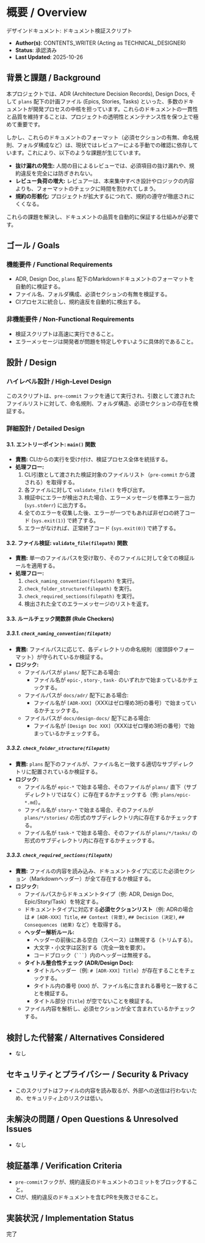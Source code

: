 # 概要 / Overview
デザインドキュメント: ドキュメント検証スクリプト

- **Author(s)**: CONTENTS_WRITER (Acting as TECHNICAL_DESIGNER)
- **Status**: 承認済み
- **Last Updated**: 2025-10-26

## 背景と課題 / Background

本プロジェクトでは、ADR (Architecture Decision Records), Design Docs, そして `plans` 配下の計画ファイル (Epics, Stories, Tasks) といった、多数のドキュメントが開発プロセスの中核を担っています。これらのドキュメントの一貫性と品質を維持することは、プロジェクトの透明性とメンテナンス性を保つ上で極めて重要です。

しかし、これらのドキュメントのフォーマット（必須セクションの有無、命名規則、フォルダ構成など）は、現状ではレビュアーによる手動での確認に依存しています。これにより、以下のような課題が生じています。

-   **抜け漏れの発生:** 人間の目によるレビューでは、必須項目の抜け漏れや、規約違反を完全には防ぎきれない。
-   **レビュー負荷の増大:** レビュアーは、本来集中すべき設計やロジックの内容よりも、フォーマットのチェックに時間を割かれてしまう。
-   **規約の形骸化:** プロジェクトが拡大するにつれて、規約の遵守が徹底されにくくなる。

これらの課題を解決し、ドキュメントの品質を自動的に保証する仕組みが必要です。

## ゴール / Goals

### 機能要件 / Functional Requirements
- ADR, Design Doc, `plans` 配下のMarkdownドキュメントのフォーマットを自動的に検証する。
- ファイル名、フォルダ構成、必須セクションの有無を検証する。
- CIプロセスに統合し、規約違反を自動的に検出する。

### 非機能要件 / Non-Functional Requirements
- 検証スクリプトは高速に実行できること。
- エラーメッセージは開発者が問題を特定しやすいように具体的であること。

## 設計 / Design

### ハイレベル設計 / High-Level Design

このスクリプトは、`pre-commit` フックを通じて実行され、引数として渡されたファイルリストに対して、命名規則、フォルダ構造、必須セクションの存在を検証する。

### 詳細設計 / Detailed Design

#### 3.1. エントリーポイント: `main()` 関数

- **責務:** CLIからの実行を受け付け、検証プロセス全体を統括する。
- **処理フロー:**
    1.  CLI引数として渡された検証対象のファイルリスト（`pre-commit` から渡される）を取得する。
    2.  各ファイルに対して `validate_file()` を呼び出す。
    3.  検証中にエラーが検出された場合、エラーメッセージを標準エラー出力 (`sys.stderr`) に出力する。
    4.  全てのエラーを収集した後、エラーが一つでもあれば非ゼロの終了コード (`sys.exit(1)`) で終了する。
    5.  エラーがなければ、正常終了コード (`sys.exit(0)`) で終了する。

#### 3.2. ファイル検証: `validate_file(filepath)` 関数

- **責務:** 単一のファイルパスを受け取り、そのファイルに対して全ての検証ルールを適用する。
- **処理フロー:**
    1.  `check_naming_convention(filepath)` を実行。
    2.  `check_folder_structure(filepath)` を実行。
    3.  `check_required_sections(filepath)` を実行。
    4.  検出された全てのエラーメッセージのリストを返す。

#### 3.3. ルールチェック関数群 (Rule Checkers)

##### 3.3.1. `check_naming_convention(filepath)`

- **責務:** ファイルパスに応じて、各ディレクトリの命名規則（接頭辞やフォーマット）が守られているか検証する。
- **ロジック:**
    - ファイルパスが `plans/` 配下にある場合:
        - ファイル名が `epic-`, `story-`, `task-` のいずれかで始まっているかチェックする。
    - ファイルパスが `docs/adr/` 配下にある場合:
        - ファイル名が `[ADR-XXX]`（XXXはゼロ埋め3桁の番号）で始まっているかチェックする。
    - ファイルパスが `docs/design-docs/` 配下にある場合:
        - ファイル名が `[Design Doc XXX]`（XXXはゼロ埋め3桁の番号）で始まっているかチェックする。

##### 3.3.2. `check_folder_structure(filepath)`

- **責務:** `plans` 配下のファイルが、ファイル名と一致する適切なサブディレクトリに配置されているか検証する。
- **ロジック:**
    - ファイル名が `epic-*` で始まる場合、そのファイルが `plans/` 直下（サブディレクトリではなく）に存在するかチェックする（例: `plans/epic-*.md`）。
    - ファイル名が `story-*` で始まる場合、そのファイルが `plans/*/stories/` の形式のサブディレクトリ内に存在するかチェックする。
    - ファイル名が `task-*` で始まる場合、そのファイルが `plans/*/tasks/` の形式のサブディレクトリ内に存在するかチェックする。

##### 3.3.3. `check_required_sections(filepath)`

- **責務:** ファイルの内容を読み込み、ドキュメントタイプに応じた必須セクション（Markdownヘッダー）が全て存在するか検証する。
- **ロジック:**
    - ファイルパスからドキュメントタイプ（例: ADR, Design Doc, Epic/Story/Task）を特定する。
    - ドキュメントタイプに対応する**必須セクションリスト**（例: ADRの場合は `# [ADR-XXX] Title`, `## Context (背景)`, `## Decision (決定)`, `## Consequences (結果)` など）を取得する。
    - **ヘッダー解析ルール:**
        - ヘッダーの前後にある空白（スペース）は無視する（トリムする）。
        - 大文字・小文字は区別する（完全一致を要求）。
        - コードブロック（` ``` `）内のヘッダーは無視する。
    - **タイトル整合性チェック (ADR/Design Doc):**
        - タイトルヘッダー（例: `# [ADR-XXX] Title`）が存在することをチェックする。
        - タイトル内の番号 (`XXX`) が、ファイル名に含まれる番号と一致することを検証する。
        - タイトル部分 (`Title`) が空でないことを検証する。
    - ファイル内容を解析し、必須セクションが全て含まれているかチェックする。

## 検討した代替案 / Alternatives Considered

- なし

## セキュリティとプライバシー / Security & Privacy

- このスクリプトはファイルの内容を読み取るが、外部への送信は行わないため、セキュリティ上のリスクは低い。

## 未解決の問題 / Open Questions & Unresolved Issues

- なし

## 検証基準 / Verification Criteria

- `pre-commit`フックが、規約違反のドキュメントのコミットをブロックすること。
- CIが、規約違反のドキュメントを含むPRを失敗させること。

## 実装状況 / Implementation Status
完了
